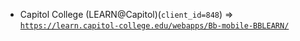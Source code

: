  - Capitol College (LEARN@Capitol)(`client_id=848`) => [`https://learn.capitol-college.edu/webapps/Bb-mobile-BBLEARN/`](https://learn.capitol-college.edu/webapps/Bb-mobile-BBLEARN/)
